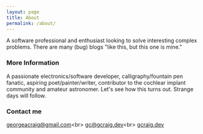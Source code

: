 ```yaml
---
layout: page
title: About
permalink: /about/
---
```


A software professional and enthusiast looking to solve interesting complex problems. There are many (bug) blogs "like this, but this one is mine."

### More Information

A passionate electronics/software developer, calligraphy/fountain pen fanatic, aspiring poet/painter/writer, contributor to the cochlear implant community and amateur astronomer. Let's see how this turns out. Strange days will follow.

### Contact me

[georgeacraig@gmail.com](mailto:georgeacraig@gmail.com)<br\>
[gc@gcraig.dev](mailto:gc@gcraig.dev)<br\>
[gcraig.dev](gcraig.dev)
